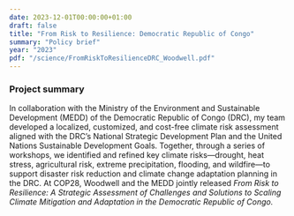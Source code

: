 ```yaml
---
date: 2023-12-01T00:00:00+01:00
draft: false
title: "From Risk to Resilience: Democratic Republic of Congo"
summary: "Policy brief"
year: "2023"
pdf: "/science/FromRiskToResilienceDRC_Woodwell.pdf"
---
```

### Project summary

In collaboration with the Ministry of the Environment and Sustainable Development (MEDD) of the Democratic Republic of Congo (DRC), my team developed a localized, customized, and cost-free climate risk assessment aligned with the DRC’s National Strategic Development Plan and the United Nations Sustainable Development Goals. Together, through a series of workshops, we identified and refined key climate risks—drought, heat stress, agricultural risk, extreme precipitation, flooding, and wildfire—to support disaster risk reduction and climate change adaptation planning in the DRC. At COP28, Woodwell and the MEDD jointly released *From Risk to Resilience: A Strategic Assessment of Challenges and Solutions to Scaling Climate Mitigation and Adaptation in the Democratic Republic of Congo.*
